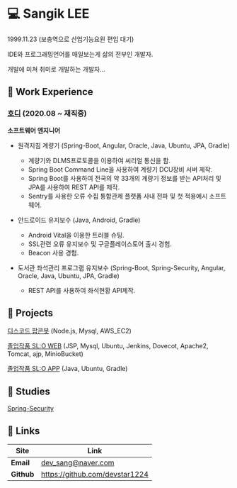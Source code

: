 # 💻 Sangik LEE

1999.11.23 (보충역으로 산업기능요원 편입 대기)

IDE와 프로그래밍언어를 매일보는게 삶의 전부인 개발자.

개발에 미쳐 취미로 개발하는 개발자...

## 📌 Work Experience

### [호디](http://www.hodi.co.kr/) (2020.08 ~ 재직중)

**소프트웨어 엔지니어**

- 원격지침 계량기 (Spring-Boot, Angular, Oracle, Java, Ubuntu, JPA, Gradle)
  - 계량기와 DLMS프로토콜을 이용하여 씨리얼 통신을 함.
  - Spring Boot Command Line을 사용하여 계량기 DCU장비 서버 제작.
  - Spring Boot를 사용하여 전국의 약 33개의 계량기 정보를 받는 API처리 및 JPA를 사용하여 REST API를 제작.
  - Sentry를 사용한 오류 수집 통합관제 플랫폼 사내 전파 및 첫 적용예시 소프트웨어.
  
- 안드로이드 유지보수 (Java, Android, Gradle)
  - Android Vital을 이용한 트러블 슈팅.
  - SSL관련 오류 유지보수 및 구글플레이스토어 출시 경험.
  - Beacon 사용 경험.
 
- 도서관 좌석관리 프로그램 유지보수 (Spring-Boot, Spring-Security, Angular, Oracle, Java, Ubuntu, JPA, Gradle)
  - REST API를 사용하여 좌석현황 API제작.
 
## 🚀 Projects

[디스코드 팝콘봇](https://github.com/devstar1224/Popcon_discord) (Node.js, Mysql, AWS_EC2)

[졸업작품 SL:O WEB](https://github.com/comghana/Slobrary_WEB.git) (JSP, Mysql, Ubuntu, Jenkins, Dovecot, Apache2, Tomcat, ajp, MinioBucket)

[졸업작품 SL:O APP](https://github.com/comghana/Slobrary_APP.git) (Java, Ubuntu, Gradle)

## 📖 Studies
[Spring-Security](https://github.com/devstar1224/Spring-Security-Practice.git)

## 🔗 Links

| Site       | Link                          |
| ---------- | ----------------------------- |
| **Email**  | dev_sang@naver.com            |
| **Github** | https://github.com/devstar1224|
